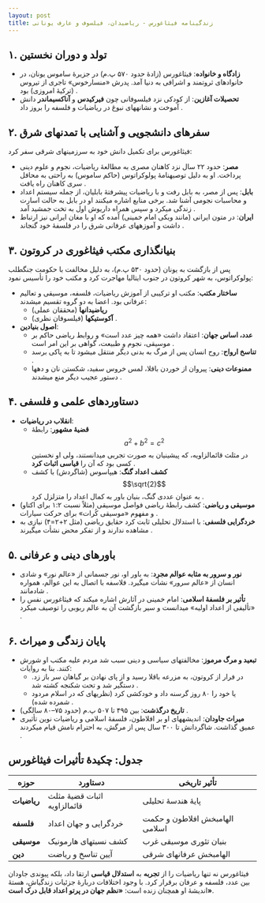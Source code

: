 ```yaml
---
layout: post
title: زندگینامه فیثاغورس - ریاضیدان، فیلسوف و عارف یونانی
---
```


## **۱. تولد و دوران نخستین**  
- **زادگاه و خانواده**: فیثاغورس (زادهٔ حدود ۵۷۰ پ.م) در جزیرهٔ ساموس یونان، در خانوادهای ثروتمند و اشرافی به دنیا آمد. پدرش «منسارخوس» تاجری از تیروس (ترکیهٔ امروزی) بود .  
- **تحصیلات آغازین**: از کودکی نزد فیلسوفانی چون **فیرکیدس** و **آناکسیماندر** دانش آموخت و نشانههای نبوغ در ریاضیات و فلسفه را بروز داد .  

## **۲. سفرهای دانشجویی و آشنایی با تمدنهای شرق**  
فیثاغورس برای تکمیل دانش خود به سرزمینهای شرقی سفر کرد:  
- **مصر**: حدود ۲۲ سال نزد کاهنان مصری به مطالعهٔ ریاضیات، نجوم و علوم دینی پرداخت. او به دلیل توصیهنامهٔ پولوکراتوس (حاکم ساموس) به راحتی به محافل سری کاهنان راه یافت .  
- **بابل**: پس از مصر، به بابل رفت و با ریاضیات پیشرفتهٔ بابلیان، از جمله سیستم اعداد و محاسبات نجومی آشنا شد. برخی منابع اشاره میکنند او در بابل به حالت اسارت زندگی میکرد و سپس همراه داریوش اول به تخت جمشید آمد .  
- **ایران**: در متون ایرانی (مانند ویکی امام خمینی) آمده که او با مغان ایرانی نیز ارتباط داشت و آموزههای عرفانی شرق را در فلسفهٔ خود گنجاند .  

## **۳. بنیانگذاری مکتب فیثاغوری در کروتون**  
پس از بازگشت به یونان (حدود ۵۳۰ پ.م)، به دلیل مخالفت با حکومت جنگطلب پولوکراتوس، به شهر کروتون در جنوب ایتالیا مهاجرت کرد و مکتب خود را تأسیس نمود:  
- **ساختار مکتب**: مکتب او ترکیبی از آموزش ریاضیات، فلسفه، موسیقی و تعالیم عرفانی بود. اعضا به دو گروه تقسیم میشدند:  
  - **ریاضیدانها** (محققان عملی)  
  - **آکوستیکها** (فیلسوفان نظری) .  
- **اصول بنیادین**:  
  - **عدد، اساس جهان**: اعتقاد داشت «همه چیز عدد است» و روابط ریاضی حاکم بر موسیقی، نجوم و طبیعت، گواهی بر این امر است .  
  - **تناسخ ارواح**: روح انسان پس از مرگ به بدنی دیگر منتقل میشود تا به پاکی برسد .  
  - **ممنوعات دینی**: پیروان از خوردن باقلا، لمس خروس سفید، شکستن نان و دهها دستور عجیب دیگر منع میشدند .  

## **۴. دستاوردهای علمی و فلسفی**  
- **انقلاب در ریاضیات**:  
  - **قضیهٔ مشهور**: رابطهٔ $$a^2 + b^2 = c^2$$ در مثلث قائمالزاویه، که پیشینیان به صورت تجربی میدانستند، ولی او نخستین کسی بود که آن را **قیاسی اثبات کرد** .  
  - **کشف اعداد گنگ**: هیپاسوس (شاگردش) با کشف $$\sqrt{2}$$ به عنوان عددی گنگ، بنیان باور به کمال اعداد را متزلزل کرد .  
- **موسیقی و ریاضی**: کشف رابطهٔ ریاضی فواصل موسیقی (مثلاً نسبت ۱:۲ برای اکتاو) و مفهوم «موسیقی کُرات» برای حرکت سیارات .  
- **خردگرایی فلسفی**: با استدلال تحلیلی ثابت کرد حقایق ریاضی (مثل ۲+۲=۴) نیازی به مشاهده ندارند و از تفکر محض نشأت میگیرند .  

## **۵. باورهای دینی و عرفانی**  
- **نور و سرور به مثابه عوالم مجرد**: به باور او، نور جسمانی از «عالم نور» و شادی انسان از «عالم سرور» نشأت میگیرد. فلاسفه با اتصال به این عوالم، همواره شادمانند .  
- **تأثیر بر فلسفهٔ اسلامی**: امام خمینی در آثارش اشاره میکند که فیثاغورس نفس را «تألیفی از اعداد اولیه» میدانست و سیر بازگشت آن به عالم ربوبی را توصیف میکرد .  

## **۶. پایان زندگی و میراث**  
- **تبعید و مرگ مرموز**: مخالفتهای سیاسی و دینی سبب شد مردم علیه مکتب او شورش کنند. بنا به روایات:  
  - در فرار از کروتون، به مزرعه باقلا رسید و از پای نهادن بر گیاهان سر باز زد. دستگیر شد و تحت شکنجه کشته شد .  
  - یا خود را ۸۰ روز گرسنه داد و خودکشی کرد (نظریهای که در اسلام مردود شمرده شده) .  
- **تاریخ درگذشت**: بین ۴۹۵ تا ۵۰۷ پ.م (حدود ۷۵–۸۰ سالگی) .  
- **میراث جاودان**: اندیشههای او بر افلاطون، فلسفهٔ اسلامی و ریاضیات نوین تأثیری عمیق گذاشت. شاگردانش تا ۳۰۰ سال پس از مرگش، به احترام نامش قیام میکردند .  

## جدول: چکیدهٔ تأثیرات فیثاغورس   

| حوزه          | دستاورد                     | تأثیر تاریخی                 |
|---------------|-----------------------------|-----------------------------|
| **ریاضیات**  | اثبات قضیهٔ مثلث قائمالزاویه | پایهٔ هندسهٔ تحلیلی         |  
| **فلسفه**    | خردگرایی و جهان اعداد       | الهامبخش افلاطون و حکمت اسلامی |  
| **موسیقی**   | کشف نسبتهای هارمونیک       | بنیان تئوری موسیقی غرب     |  
| **دین**      | آیین تناسخ و ریاضت         | الهامبخش عرفانهای شرقی     |  

فیثاغورس نه تنها ریاضیات را از **تجربه** به **استدلال قیاسی** ارتقا داد، بلکه پیوندی جاودان بین عدد، فلسفه و عرفان برقرار کرد. با وجود اختلافات دربارهٔ جزئیات زندگیاش، هستهٔ اندیشهٔ او همچنان زنده است: **«نظم جهان در پرتو اعداد قابل درک است»**.
